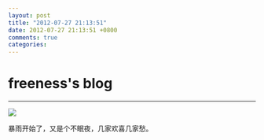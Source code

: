 ```yaml
---
layout: post
title: "2012-07-27 21:13:51"
date: 2012-07-27 21:13:51 +0800
comments: true
categories: 
---
```


# freeness's blog

----------

![](http://okqmqrbgo.bkt.clouddn.com/201207272113511.jpg)

>
暴雨开始了，又是个不眠夜，几家欢喜几家愁。